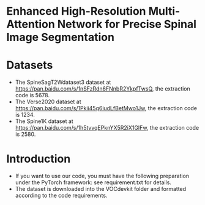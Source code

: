 # Enhanced High-Resolution Multi-Attention Network for Precise Spinal Image Segmentation

# Datasets
* The SpineSagT2Wdataset3 dataset at https://pan.baidu.com/s/1nSFzRdn6FNnbR2YkpfTwsQ, the extraction code is 5678.
* The Verse2020 dataset at https://pan.baidu.com/s/1Pkii45q6iudLfBetMwo1Jw,  the extraction code is 1234.
* The Spine1K dataset at https://pan.baidu.com/s/1h5tvvqEPknYX5R2iX1GIFw, the extraction code is 2580.

# Introduction
* If you want to use our code, you must have the following preparation under the PyTorch framework: see requirement.txt for details.
* The dataset is downloaded into the VOCdevkit folder and formatted according to the code requirements.


